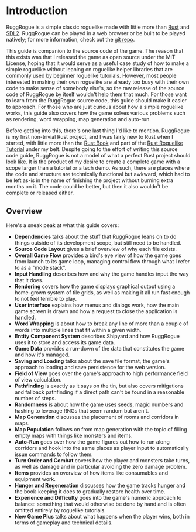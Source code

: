 # Introduction

RuggRogue is a simple classic roguelike made with little more than [Rust](https://www.rust-lang.org) and [SDL2](https://libsdl.org).
RuggRogue can be played in a web browser or be built to be played natively; for more information, check out the [git repo](https://github.com/tung/ruggrogue).

This guide is companion to the source code of the game.
The reason that this exists was that I released the game as open source under the MIT License, hoping that it would serve as a useful case study of how to make a simple roguelike without leaning on roguelike helper libraries that are commonly used by beginner roguelike tutorials.
However, most people interested in making their own roguelike are already too busy with their own code to make sense of somebody else's, so the raw release of the source code of RuggRogue by itself wouldn't help them that much.
For those want to learn from the RuggRogue source code, this guide should make it easier to approach.
For those who are just curious about how a simple roguelike works, this guide also covers how the game solves various problems such as rendering, word wrapping, map generation and auto-run.

Before getting into this, there's one last thing I'd like to mention.
RuggRogue is my first non-trivial Rust project, and I was fairly new to Rust when I started, with little more than the [Rust Book](https://doc.rust-lang.org/book/) and part of the [Rust Roguelike Tutorial](bfnightly.bracketproductions.com/) under my belt.
Despite going to the effort of writing this source code guide, RuggRogue is not a model of what a perfect Rust project should look like.
It is the product of my desire to create a complete game with a scope larger than a tutorial or a tech demo.
As such, there are places where the code and structure are technically functional but awkward, which had to be left as-is in the name of finishing the project without burning extra months on it.
The code could be better, but then it also wouldn't be complete or released either.

## Overview

Here's a sneak peak at what this guide covers:

- **Dependencies** talks about the stuff that RuggRogue leans on to do things outside of its development scope, but still need to be handled.
- **Source Code Layout** gives a brief overview of why each file exists.
- **Overall Game Flow** provides a bird's eye view of how the game goes from launch to its game loop, managing control flow through what I refer to as a "mode stack".
- **Input Handling** describes how and why the game handles input the way that it does.
- **Rendering** covers how the game displays graphical output using a home-grown system of tile grids, as well as making it all run fast enough to not feel terrible to play.
- **User interface** explains how menus and dialogs work, how the main game screen is drawn and how a request to close the application is handled.
- **Word Wrapping** is about how to break any line of more than a couple of words into multiple lines that fit within a given width.
- **Entity Component System** describes Shipyard and how RuggRogue uses it to store and access its game data.
- **Game Data** provides a run-down of the data that constitutes the game and how it's managed.
- **Saving and Loading** talks about the save file format, the game's approach to loading and save persistence for the web version.
- **Field of View** goes over the game's approach to high performance field of view calculation.
- **Pathfinding** is exactly as it says on the tin, but also covers mitigations and fallback pathfinding if a direct path can't be found in a reasonable number of steps.
- **Randomness** is about how the game uses seeds, magic numbers and hashing to leverage RNGs that seem random but aren't.
- **Map Generation** discusses the placement of rooms and corridors in maps.
- **Map Population** follows on from map generation with the topic of filling empty maps with things like monsters and items.
- **Auto-Run** goes over how the game figures out how to run along corridors and hook into the same places as player input to automatically issue commands to follow them.
- **Turn Order and Combat** covers how the player and monsters take turns, as well as damage and in particular avoiding the zero damage problem.
- **Items** provides an overview of how items like consumables and equipment work.
- **Hunger and Regeneration** discusses how the game tracks hunger and the book-keeping it does to gradually restore health over time.
- **Experience and Difficulty** goes into the game's numeric approach to balance: something that would otherwise be done by hand and is often omitted entirely by roguelike tutorials.
- **New Game Plus** talks about what happens when the player wins, both in terms of gameplay and technical details.
